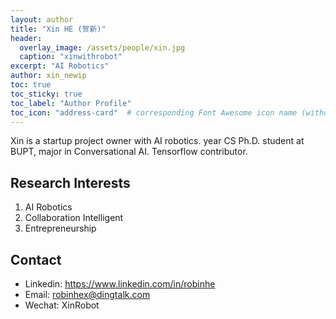 ```yaml
---
layout: author
title: "Xin HE (贺新)"
header:
  overlay_image: /assets/people/xin.jpg
  caption: "xinwithrobot"
excerpt: "AI Robotics"
author: xin_newip
toc: true
toc_sticky: true
toc_label: "Author Profile"
toc_icon: "address-card"  # corresponding Font Awesome icon name (without fa prefix)
---
```


Xin is a startup project owner with AI robotics.  year CS Ph.D. student at BUPT, major in Conversational AI. Tensorflow contributor.

## Research Interests

1. AI Robotics
1. Collaboration Intelligent
1. Entrepreneurship

## Contact

- Linkedin: <https://www.linkedin.com/in/robinhe>
- Email: <robinhex@dingtalk.com>
- Wechat: XinRobot
